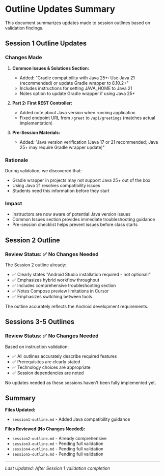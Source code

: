 # Outline Updates Summary

This document summarizes updates made to session outlines based on validation findings.

## Session 1 Outline Updates

### Changes Made

1. **Common Issues & Solutions Section:**
   - Added: "Gradle compatibility with Java 25+: Use Java 21 (recommended) or update Gradle wrapper to 8.10.2+"
   - Includes instructions for setting JAVA_HOME to Java 21
   - Notes option to update Gradle wrapper if using Java 25+

2. **Part 2: First REST Controller:**
   - Added note about Java version when running application
   - Fixed endpoint URL from `/greet` to `/api/greetings` (matches actual implementation)

3. **Pre-Session Materials:**
   - Added: "Java version verification (Java 17 or 21 recommended; Java 25+ may require Gradle wrapper update)"

### Rationale

During validation, we discovered that:
- Gradle wrapper in projects may not support Java 25+ out of the box
- Using Java 21 resolves compatibility issues
- Students need this information before they start

### Impact

- Instructors are now aware of potential Java version issues
- Common Issues section provides immediate troubleshooting guidance
- Pre-session checklist helps prevent issues before class starts

## Session 2 Outline

### Review Status: ✅ No Changes Needed

The Session 2 outline already:
- ✅ Clearly states "Android Studio installation required - not optional!"
- ✅ Emphasizes hybrid workflow throughout
- ✅ Includes comprehensive troubleshooting section
- ✅ Notes Compose preview limitations in Cursor
- ✅ Emphasizes switching between tools

The outline accurately reflects the Android development requirements.

## Sessions 3-5 Outlines

### Review Status: ✅ No Changes Needed

Based on instruction validation:
- ✅ All outlines accurately describe required features
- ✅ Prerequisites are clearly stated
- ✅ Technology choices are appropriate
- ✅ Session dependencies are noted

No updates needed as these sessions haven't been fully implemented yet.

## Summary

**Files Updated:**
- `session1-outline.md` - Added Java compatibility guidance

**Files Reviewed (No Changes Needed):**
- `session2-outline.md` - Already comprehensive
- `session3-outline.md` - Pending full validation
- `session4-outline.md` - Pending full validation
- `session5-outline.md` - Pending full validation

---

*Last Updated: After Session 1 validation completion*

